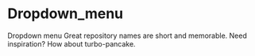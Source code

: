 # Dropdown_menu
Dropdown menu Great repository names are short and memorable. Need inspiration? How about turbo-pancake.
